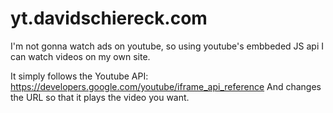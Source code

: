 # yt.davidschiereck.com
I'm not gonna watch ads on youtube, so using youtube's embbeded JS api I can watch videos on my own site.

It simply follows the Youtube API: https://developers.google.com/youtube/iframe_api_reference 
And changes the URL so that it plays the video you want.
